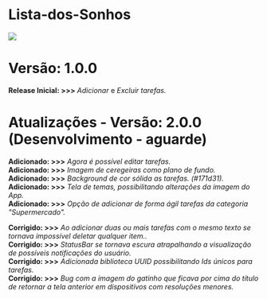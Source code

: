 ﻿# Lista-dos-Sonhos
<img src="https://t8ninho.com/static/media/ListadosSonhosApp.982474d82fa5772f4aab.png" />

# Versão: 1.0.0

**Release Inicial: >>>** *Adicionar* e *Excluir tarefas.*

# Atualizações - Versão: 2.0.0 (Desenvolvimento - aguarde)

**Adicionado: >>>** *Agora é possível editar tarefas.*<Br />
**Adicionado: >>>** *Imagem de ceregeiras como plano de fundo.*<Br />
**Adicionado: >>>** *Background de cor sólida as tarefas. (#171d31).*<Br />
**Adicionado: >>>** *Tela de temas, possibilitando alterações da imagem do App.*<Br />
**Adicionado: >>>** *Opção de adicionar de forma ágil tarefas da categoria "Supermercado".*<Br />

**Corrigido: >>>** *Ao adicionar duas ou mais tarefas com o mesmo texto se tornava impossível deletar qualquer item..*<Br />
**Corrigido: >>>** *StatusBar se tornava escura atrapalhando a visualização de possíveis notificações do usuário.*<Br />
**Corrigido: >>>** *Adicionada biblioteca UUID possibilitando Ids únicos para tarefas.*<Br />
**Corrigido: >>>** *Bug com a imagem do gatinho que ficava por cima do título de retornar a tela anterior em dispositivos com resoluções menores.*
